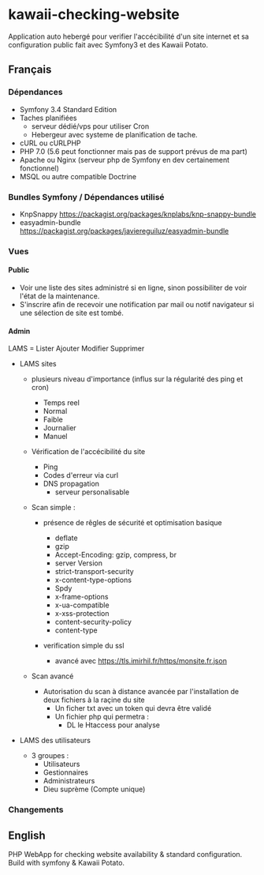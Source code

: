 # kawaii-checking-website
Application auto hebergé pour verifier l'accécibilité d'un site internet et sa configuration public fait avec Symfony3 et des Kawaii Potato. 

## Français

### Dépendances 

- Symfony 3.4 Standard Edition
- Taches planifiées
    - serveur dédié/vps pour utiliser Cron
    - Hebergeur avec systeme de planification de tache.
- cURL ou cURLPHP
- PHP 7.0 (5.6 peut fonctionner mais pas de support prévus de ma part)
- Apache ou Nginx (serveur php de Symfony en dev certainement fonctionnel)
- MSQL ou autre compatible Doctrine

### Bundles Symfony / Dépendances utilisé

- KnpSnappy https://packagist.org/packages/knplabs/knp-snappy-bundle
- easyadmin-bundle https://packagist.org/packages/javiereguiluz/easyadmin-bundle

### Vues
#### Public

- Voir une liste des sites administré si en ligne, sinon possibiliter de voir l'état de la maintenance.
- S'inscrire afin de recevoir une notification par mail ou notif navigateur si une sélection de site est tombé.

#### Admin
LAMS = Lister Ajouter Modifier Supprimer 
- LAMS sites
    - plusieurs niveau d'importance (influs sur la régularité des ping et cron)
        - Temps reel
        - Normal
        - Faible
        - Journalier
        - Manuel
    - Vérification de l'accécibilité du site
        - Ping
        - Codes d'erreur via curl
        - DNS propagation
            - serveur personalisable

    - Scan simple :
        - présence de rêgles de sécurité et optimisation basique
            - deflate
            - gzip
            - Accept-Encoding: gzip, compress, br
            - server Version
            - strict-transport-security
            - x-content-type-options	
            - Spdy	
            - x-frame-options	
            - x-ua-compatible	
            - x-xss-protection	
            - content-security-policy	
            - content-type	

        - verification simple du ssl
            - avancé avec https://tls.imirhil.fr/https/monsite.fr.json
    - Scan avancé 
        - Autorisation du scan à distance avancée par l'installation de deux fichiers à la raçine du site
            - Un ficher txt avec un token qui devra être validé
            - Un fichier php qui permetra :
                - DL le Htaccess pour analyse
        

- LAMS des utilisateurs
    - 3 groupes :
        - Utilisateurs
        - Gestionnaires
        - Administrateurs
        - Dieu suprème (Compte unique)

### Changements

## English

PHP WebApp for checking website availability &amp; standard configuration. Build with symfony &amp; Kawaii Potato.